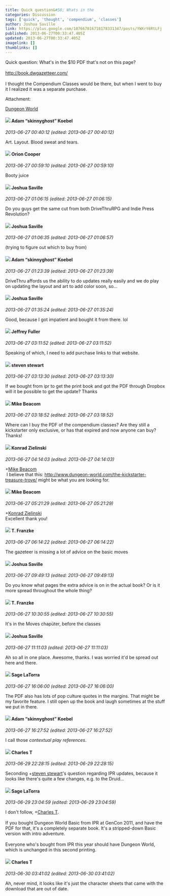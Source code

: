 ```yaml
---
title: Quick question&#58; Whats in the
categories: Discussion
tags: ['quick', 'thought', 'compendium', 'classes']
author: Joshua Saville
link: https://plus.google.com/107667016718178331347/posts/YWXrY6RtLFj
published: 2013-06-27T00:33:47.405Z
updated: 2013-06-27T00:33:47.405Z
imagelink: []
thumblinks: []
---
```


Quick question: What&#39;s in the $10 PDF that&#39;s not on this page?<br /><br /><a href="http://book.dwgazetteer.com/" class="ot-anchor">http://book.dwgazetteer.com/</a><br /><br />I thought the Compendium Classes would be there, but when I went to buy it I realized it was a separate purchase. 


Attachment:

<a href='http://book.dwgazetteer.com/'>Dungeon World</a>


<div id='comment z13hh31yvxjmy5g5w04cj5vjgvndj1m4wkg0k'>
  <h4><img src='{{site.baseurl}}//images/avatars/112484087750169360510_photo.jpg'> Adam “skinnyghost” Koebel</h4>
      <p><cite>2013-06-27 00:40:12 (edited: 2013-06-27 00:40:12)</cite></p>
        <p>Art. Layout. Blood sweat and tears.</p>
</div>
        

<div id='comment z13hh31yvxjmy5g5w04cj5vjgvndj1m4wkg0k'>
  <h4><img src='{{site.baseurl}}//images/avatars/104748005017397983663_photo.jpg'> Orion Cooper</h4>
      <p><cite>2013-06-27 00:59:10 (edited: 2013-06-27 00:59:10)</cite></p>
        <p>Booty juice</p>
</div>
        

<div id='comment z13hh31yvxjmy5g5w04cj5vjgvndj1m4wkg0k'>
  <h4><img src='{{site.baseurl}}//images/avatars/107667016718178331347_photo.jpg'> Joshua Saville</h4>
      <p><cite>2013-06-27 01:06:15 (edited: 2013-06-27 01:06:15)</cite></p>
        <p>Do you guys get the same cut from both DriveThruRPG and Indie Press Revolution?</p>
</div>
        

<div id='comment z13hh31yvxjmy5g5w04cj5vjgvndj1m4wkg0k'>
  <h4><img src='{{site.baseurl}}//images/avatars/107667016718178331347_photo.jpg'> Joshua Saville</h4>
      <p><cite>2013-06-27 01:06:35 (edited: 2013-06-27 01:06:57)</cite></p>
        <p>(trying to figure out which to buy from)</p>
</div>
        

<div id='comment z13hh31yvxjmy5g5w04cj5vjgvndj1m4wkg0k'>
  <h4><img src='{{site.baseurl}}//images/avatars/112484087750169360510_photo.jpg'> Adam “skinnyghost” Koebel</h4>
      <p><cite>2013-06-27 01:23:39 (edited: 2013-06-27 01:23:39)</cite></p>
        <p>DriveThru affords us the ability to do updates really easily and we do play on updating the layout and art to add color soon, so...</p>
</div>
        

<div id='comment z13hh31yvxjmy5g5w04cj5vjgvndj1m4wkg0k'>
  <h4><img src='{{site.baseurl}}//images/avatars/107667016718178331347_photo.jpg'> Joshua Saville</h4>
      <p><cite>2013-06-27 01:35:24 (edited: 2013-06-27 01:35:24)</cite></p>
        <p>Good, because I got impatient and bought it from there. lol</p>
</div>
        

<div id='comment z13hh31yvxjmy5g5w04cj5vjgvndj1m4wkg0k'>
  <h4><img src='{{site.baseurl}}//images/avatars/111173935509709454298_photo.jpg'> Jeffrey Fuller</h4>
      <p><cite>2013-06-27 03:11:52 (edited: 2013-06-27 03:11:52)</cite></p>
        <p>Speaking of which, I need to add purchase links to that website.</p>
</div>
        

<div id='comment z13hh31yvxjmy5g5w04cj5vjgvndj1m4wkg0k'>
  <h4><img src='{{site.baseurl}}//images/avatars/101845816313183575681_photo.jpg'> steven stewart</h4>
      <p><cite>2013-06-27 03:13:30 (edited: 2013-06-27 03:13:30)</cite></p>
        <p>If we bought from ipr to get the print book and got the PDF through Dropbox will it be possible to get the update? Thanks</p>
</div>
        

<div id='comment z13hh31yvxjmy5g5w04cj5vjgvndj1m4wkg0k'>
  <h4><img src='{{site.baseurl}}//images/avatars/115304592705224093823_photo.jpg'> Mike Beacom</h4>
      <p><cite>2013-06-27 03:18:52 (edited: 2013-06-27 03:18:52)</cite></p>
        <p>Where can I buy the PDF of the compendium classes? Are they still a kickstarter only exclusive, or has that expired and now anyone can buy? Thanks!</p>
</div>
        

<div id='comment z13hh31yvxjmy5g5w04cj5vjgvndj1m4wkg0k'>
  <h4><img src='{{site.baseurl}}//images/avatars/115725920587018246269_photo.jpg'> Konrad Zielinski</h4>
      <p><cite>2013-06-27 04:14:03 (edited: 2013-06-27 04:14:03)</cite></p>
        <p><span class="proflinkWrapper"><span class="proflinkPrefix">+</span><a class="proflink" href="https://plus.google.com/115304592705224093823" oid="115304592705224093823">Mike Beacom</a></span><br /> I believe that this: <a href="http://www.dungeon-world.com/the-kickstarter-treasure-trove/" class="ot-anchor">http://www.dungeon-world.com/the-kickstarter-treasure-trove/</a> might be what you are looking for.</p>
</div>
        

<div id='comment z13hh31yvxjmy5g5w04cj5vjgvndj1m4wkg0k'>
  <h4><img src='{{site.baseurl}}//images/avatars/115304592705224093823_photo.jpg'> Mike Beacom</h4>
      <p><cite>2013-06-27 05:21:29 (edited: 2013-06-27 05:21:29)</cite></p>
        <p><span class="proflinkWrapper"><span class="proflinkPrefix">+</span><a class="proflink" href="https://plus.google.com/115725920587018246269" oid="115725920587018246269">Konrad Zielinski</a></span><br />Excellent thank you!</p>
</div>
        

<div id='comment z13hh31yvxjmy5g5w04cj5vjgvndj1m4wkg0k'>
  <h4><img src='{{site.baseurl}}//images/avatars/110330901807759406775_photo.jpg'> T. Franzke</h4>
      <p><cite>2013-06-27 06:14:22 (edited: 2013-06-27 06:14:22)</cite></p>
        <p>The gazeteer is missing a lot of advice on the basic moves</p>
</div>
        

<div id='comment z13hh31yvxjmy5g5w04cj5vjgvndj1m4wkg0k'>
  <h4><img src='{{site.baseurl}}//images/avatars/107667016718178331347_photo.jpg'> Joshua Saville</h4>
      <p><cite>2013-06-27 09:49:13 (edited: 2013-06-27 09:49:13)</cite></p>
        <p>Do you know what pages the extra advice is on in the actual book? Or is it more spread throughout the whole thing?</p>
</div>
        

<div id='comment z13hh31yvxjmy5g5w04cj5vjgvndj1m4wkg0k'>
  <h4><img src='{{site.baseurl}}//images/avatars/110330901807759406775_photo.jpg'> T. Franzke</h4>
      <p><cite>2013-06-27 10:30:55 (edited: 2013-06-27 10:30:55)</cite></p>
        <p>It&#39;s in the Moves chapüter, before the classes</p>
</div>
        

<div id='comment z13hh31yvxjmy5g5w04cj5vjgvndj1m4wkg0k'>
  <h4><img src='{{site.baseurl}}//images/avatars/107667016718178331347_photo.jpg'> Joshua Saville</h4>
      <p><cite>2013-06-27 11:11:03 (edited: 2013-06-27 11:11:03)</cite></p>
        <p>Ah so all in one place. Awesome, thanks. I was worried it&#39;d be spread out here and there.</p>
</div>
        

<div id='comment z13hh31yvxjmy5g5w04cj5vjgvndj1m4wkg0k'>
  <h4><img src='{{site.baseurl}}//images/avatars/117415966179711277938_photo.jpg'> Sage LaTorra</h4>
      <p><cite>2013-06-27 16:06:00 (edited: 2013-06-27 16:06:00)</cite></p>
        <p>The PDF also has lots of pop culture quotes in the margins. That might be my favorite feature. I still open up the book and laugh sometimes at the stuff we put in there.</p>
</div>
        

<div id='comment z13hh31yvxjmy5g5w04cj5vjgvndj1m4wkg0k'>
  <h4><img src='{{site.baseurl}}//images/avatars/112484087750169360510_photo.jpg'> Adam “skinnyghost” Koebel</h4>
      <p><cite>2013-06-27 16:27:52 (edited: 2013-06-27 16:27:52)</cite></p>
        <p>I call those <i>contextual play references</i>.</p>
</div>
        

<div id='comment z13hh31yvxjmy5g5w04cj5vjgvndj1m4wkg0k'>
  <h4><img src='{{site.baseurl}}//images/avatars/115226151902253207489_photo.jpg'> Charles T</h4>
      <p><cite>2013-06-29 22:28:15 (edited: 2013-06-29 22:28:15)</cite></p>
        <p>Seconding <span class="proflinkWrapper"><span class="proflinkPrefix">+</span><a class="proflink" href="https://plus.google.com/101845816313183575681" oid="101845816313183575681">steven stewart</a></span>&#39;s question regarding IPR updates, because it looks like there&#39;s quite a few changes, e.g. to the Druid...</p>
</div>
        

<div id='comment z13hh31yvxjmy5g5w04cj5vjgvndj1m4wkg0k'>
  <h4><img src='{{site.baseurl}}//images/avatars/117415966179711277938_photo.jpg'> Sage LaTorra</h4>
      <p><cite>2013-06-29 23:04:59 (edited: 2013-06-29 23:04:59)</cite></p>
        <p>I don&#39;t follow, <span class="proflinkWrapper"><span class="proflinkPrefix">+</span><a class="proflink" href="https://plus.google.com/115226151902253207489" oid="115226151902253207489">Charles T</a></span>. <br /><br />If you bought Dungeon World Basic from IPR at GenCon 2011, and have the PDF for that, it&#39;s a completely separate book. It&#39;s a stripped-down Basic version with intro adventure. <br /><br />Everyone who&#39;s bought from IPR this year should have Dungeon World, which is unchanged in this second printing.</p>
</div>
        

<div id='comment z13hh31yvxjmy5g5w04cj5vjgvndj1m4wkg0k'>
  <h4><img src='{{site.baseurl}}//images/avatars/115226151902253207489_photo.jpg'> Charles T</h4>
      <p><cite>2013-06-30 03:41:02 (edited: 2013-06-30 03:41:02)</cite></p>
        <p>Ah, never mind, it looks like it&#39;s just the character sheets that came with the download that are out of date.</p>
</div>
        